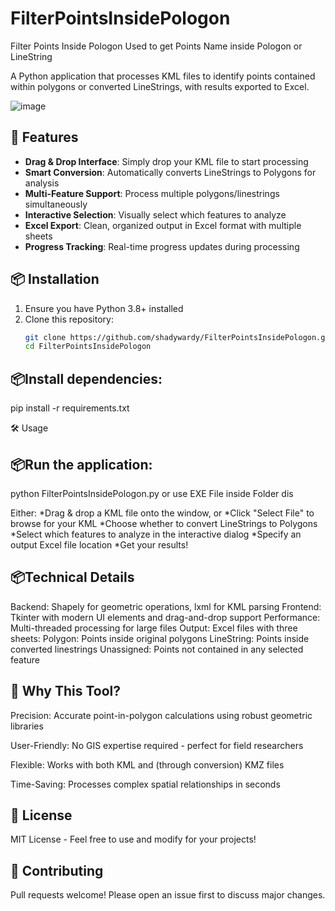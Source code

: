 # FilterPointsInsidePologon
Filter Points Inside Pologon Used to get Points Name inside Pologon or LineString

A Python application that processes KML files to identify points contained within polygons or converted LineStrings, with results exported to Excel.

![image](https://github.com/user-attachments/assets/4a0bc894-b7f3-41c9-ad71-ba67599c3980)

## 🚀 Features

- **Drag & Drop Interface**: Simply drop your KML file to start processing
- **Smart Conversion**: Automatically converts LineStrings to Polygons for analysis
- **Multi-Feature Support**: Process multiple polygons/linestrings simultaneously
- **Interactive Selection**: Visually select which features to analyze
- **Excel Export**: Clean, organized output in Excel format with multiple sheets
- **Progress Tracking**: Real-time progress updates during processing

## 📦 Installation

1. Ensure you have Python 3.8+ installed
2. Clone this repository:
   ```bash
   git clone https://github.com/shadywardy/FilterPointsInsidePologon.git
   cd FilterPointsInsidePologon

## 📦Install dependencies:
pip install -r requirements.txt

🛠️ Usage

## 📦Run the application:
python FilterPointsInsidePologon.py
or use EXE File inside Folder dis

Either:
*Drag & drop a KML file onto the window, or
*Click "Select File" to browse for your KML
*Choose whether to convert LineStrings to Polygons
*Select which features to analyze in the interactive dialog
*Specify an output Excel file location
*Get your results!

## 📦Technical Details
Backend: Shapely for geometric operations, lxml for KML parsing
Frontend: Tkinter with modern UI elements and drag-and-drop support
Performance: Multi-threaded processing for large files
Output: Excel files with three sheets:
Polygon: Points inside original polygons
LineString: Points inside converted linestrings
Unassigned: Points not contained in any selected feature

## 🌟 Why This Tool?
Precision: Accurate point-in-polygon calculations using robust geometric libraries

User-Friendly: No GIS expertise required - perfect for field researchers

Flexible: Works with both KML and (through conversion) KMZ files

Time-Saving: Processes complex spatial relationships in seconds

## 📜 License
MIT License - Feel free to use and modify for your projects!

## 🤝 Contributing
Pull requests welcome! Please open an issue first to discuss major changes.

